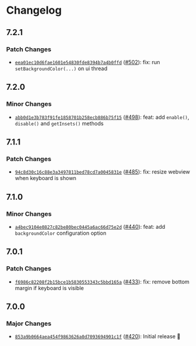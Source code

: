 # Changelog

## 7.2.1

### Patch Changes

- [`eea01ec10d6fae1601e54830fde8394b7a4b0ffd`](https://github.com/capawesome-team/capacitor-plugins/commit/eea01ec10d6fae1601e54830fde8394b7a4b0ffd) ([#502](https://github.com/capawesome-team/capacitor-plugins/pull/502)): fix: run `setBackgroundColor(...)` on ui thread

## 7.2.0

### Minor Changes

- [`abb0d1e3b783f91fe1858701b258ecb886b75f15`](https://github.com/capawesome-team/capacitor-plugins/commit/abb0d1e3b783f91fe1858701b258ecb886b75f15) ([#498](https://github.com/capawesome-team/capacitor-plugins/pull/498)): feat: add `enable()`, `disable()` and `getInsets()` methods

## 7.1.1

### Patch Changes

- [`94c8d30c16c88e3a3497811bed78cd7a0045831e`](https://github.com/capawesome-team/capacitor-plugins/commit/94c8d30c16c88e3a3497811bed78cd7a0045831e) ([#485](https://github.com/capawesome-team/capacitor-plugins/pull/485)): fix: resize webview when keyboard is shown

## 7.1.0

### Minor Changes

- [`a4bec9104e0827c82be80bec0445a6ac66d75e2d`](https://github.com/capawesome-team/capacitor-plugins/commit/a4bec9104e0827c82be80bec0445a6ac66d75e2d) ([#440](https://github.com/capawesome-team/capacitor-plugins/pull/440)): feat: add `backgroundColor` configuration option

## 7.0.1

### Patch Changes

- [`f6986c82208f2b15bce1b5830553343c5bbd165a`](https://github.com/capawesome-team/capacitor-plugins/commit/f6986c82208f2b15bce1b5830553343c5bbd165a) ([#433](https://github.com/capawesome-team/capacitor-plugins/pull/433)): fix: remove bottom margin if keyboard is visible

## 7.0.0

### Major Changes

- [`853a9b0664aea454f9863626a0d7093694901c1f`](https://github.com/capawesome-team/capacitor-plugins/commit/853a9b0664aea454f9863626a0d7093694901c1f) ([#420](https://github.com/capawesome-team/capacitor-plugins/pull/420)): Initial release 🎉
